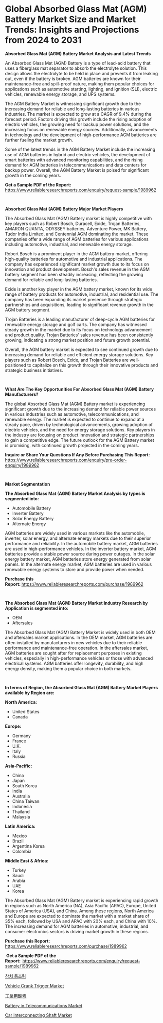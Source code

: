 <p><h1>Global Absorbed Glass Mat (AGM) Battery Market Size and Market Trends: Insights and Projections from 2024 to 2031</h1></p><p><strong>Absorbed Glass Mat (AGM) Battery Market Analysis and Latest Trends</strong></p>
<p><p>An Absorbed Glass Mat (AGM) Battery is a type of lead-acid battery that uses a fiberglass mat separator to absorb the electrolyte solution. This design allows the electrolyte to be held in place and prevents it from leaking out, even if the battery is broken. AGM batteries are known for their maintenance-free and spill-proof nature, making them popular choices for applications such as automotive starting, lighting, and ignition (SLI), electric vehicles, renewable energy storage, and UPS systems.</p><p>The AGM Battery Market is witnessing significant growth due to the increasing demand for reliable and long-lasting batteries in various industries. The market is expected to grow at a CAGR of 9.4% during the forecast period. Factors driving this growth include the rising adoption of electric vehicles, the growing need for backup power solutions, and the increasing focus on renewable energy sources. Additionally, advancements in technology and the development of high-performance AGM batteries are further fueling the market growth.</p><p>Some of the latest trends in the AGM Battery Market include the increasing use of AGM batteries in hybrid and electric vehicles, the development of smart batteries with advanced monitoring capabilities, and the rising demand for AGM batteries in telecommunications and data centers for backup power. Overall, the AGM Battery Market is poised for significant growth in the coming years.</p></p>
<p><strong>Get a Sample PDF of the Report:&nbsp;</strong> <a href="https://www.reliableresearchreports.com/enquiry/request-sample/1989962">https://www.reliableresearchreports.com/enquiry/request-sample/1989962</a></p>
<p>&nbsp;</p>
<p><strong>Absorbed Glass Mat (AGM) Battery Major Market Players</strong></p>
<p><p>The Absorbed Glass Mat (AGM) Battery market is highly competitive with key players such as Robert Bosch, Duracell, Exide, Trojan Batteries, AMARON QUANTA, ODYSSEY batteries, Adventure Power, MK Battery, Tudor India Limited, and Centennial AGM dominating the market. These companies offer a wide range of AGM batteries for various applications including automotive, industrial, and renewable energy storage.</p><p>Robert Bosch is a prominent player in the AGM battery market, offering high-quality batteries for automotive and industrial applications. The company has experienced significant market growth due to its focus on innovation and product development. Bosch's sales revenue in the AGM battery segment has been steadily increasing, reflecting the growing demand for reliable and long-lasting batteries.</p><p>Exide is another key player in the AGM battery market, known for its wide range of battery products for automotive, industrial, and residential use. The company has been expanding its market presence through strategic partnerships and acquisitions, leading to significant revenue growth in the AGM battery segment.</p><p>Trojan Batteries is a leading manufacturer of deep-cycle AGM batteries for renewable energy storage and golf carts. The company has witnessed steady growth in the market due to its focus on technology advancement and product quality. Trojan Batteries' sales revenue has been consistently growing, indicating a strong market position and future growth potential.</p><p>Overall, the AGM battery market is expected to see continued growth due to increasing demand for reliable and efficient energy storage solutions. Key players such as Robert Bosch, Exide, and Trojan Batteries are well-positioned to capitalize on this growth through their innovative products and strategic business initiatives.</p></p>
<p>&nbsp;</p>
<p><strong>What Are The Key Opportunities For Absorbed Glass Mat (AGM) Battery Manufacturers?</strong></p>
<p><p>The global Absorbed Glass Mat (AGM) Battery market is experiencing significant growth due to the increasing demand for reliable power sources in various industries such as automotive, telecommunications, and renewable energy. The market is expected to continue to expand at a steady pace, driven by technological advancements, growing adoption of electric vehicles, and the need for energy storage solutions. Key players in the industry are focusing on product innovation and strategic partnerships to gain a competitive edge. The future outlook for the AGM Battery market is promising, with continued growth projected in the coming years.</p></p>
<p><strong>Inquire or Share Your Questions If Any Before Purchasing This Report:</strong> <a href="https://www.reliableresearchreports.com/enquiry/pre-order-enquiry/1989962">https://www.reliableresearchreports.com/enquiry/pre-order-enquiry/1989962</a></p>
<p>&nbsp;</p>
<p><strong>Market Segmentation</strong></p>
<p><strong>The Absorbed Glass Mat (AGM) Battery Market Analysis by types is segmented into:</strong></p>
<p><ul><li>Automobile Battery</li><li>Inverter Battery</li><li>Solar Energy Battery</li><li>Alternate Energy</li></ul></p>
<p><p>AGM batteries are widely used in various markets like the automobile, inverter, solar energy, and alternate energy markets due to their superior performance and reliability. In the automobile battery market, AGM batteries are used in high-performance vehicles. In the inverter battery market, AGM batteries provide a stable power source during power outages. In the solar energy battery market, AGM batteries store energy generated from solar panels. In the alternate energy market, AGM batteries are used in various renewable energy systems to store and provide power when needed.</p></p>
<p><strong>Purchase this Report:&nbsp;</strong><a href="https://www.reliableresearchreports.com/purchase/1989962">https://www.reliableresearchreports.com/purchase/1989962</a></p>
<p>&nbsp;</p>
<p><strong>The Absorbed Glass Mat (AGM) Battery Market Industry Research by Application is segmented into:</strong></p>
<p><ul><li>OEM</li><li>Aftersales</li></ul></p>
<p><p>The Absorbed Glass Mat (AGM) Battery Market is widely used in both OEM and aftersales market applications. In the OEM market, AGM batteries are often installed by manufacturers in new vehicles due to their reliable performance and maintenance-free operation. In the aftersales market, AGM batteries are sought after for replacement purposes in existing vehicles, especially in high-performance vehicles or those with advanced electrical systems. AGM batteries offer longevity, durability, and high energy density, making them a popular choice in both markets.</p></p>
<p>&nbsp;</p>
<p><strong>In terms of Region, the Absorbed Glass Mat (AGM) Battery Market Players available by Region are:</strong></p>
<p>
    <p> <strong> North America: </strong>
        <ul>
            <li>United States</li>
            <li>Canada</li>
        </ul>
        </p> 
    <p> <strong> Europe: </strong>
        <ul>
            <li>Germany</li>
            <li>France</li>
            <li>U.K.</li>
            <li>Italy</li>
            <li>Russia</li>
        </ul>
        </p> 
    <p> <strong> Asia-Pacific: </strong>
        <ul>
            <li>China</li>
            <li>Japan</li>
            <li>South Korea</li>
            <li>India</li>
            <li>Australia</li>
            <li>China Taiwan</li>
            <li>Indonesia</li>
            <li>Thailand</li>
            <li>Malaysia</li>
        </ul>
        </p> 
    <p> <strong> Latin America: </strong>
        <ul>
            <li>Mexico</li>
            <li>Brazil</li>
            <li>Argentina Korea</li>
            <li>Colombia</li>
        </ul>
        </p> 
    <p> <strong> Middle East & Africa: </strong>
        <ul>
            <li>Turkey</li>
            <li>Saudi</li>
            <li>Arabia</li>
            <li>UAE</li>
            <li>Korea</li>
        </ul>
    </p>
    </p>
<p><p>The Absorbed Glass Mat (AGM) Battery market is experiencing rapid growth in regions such as North America (NA), Asia Pacific (APAC), Europe, United States of America (USA), and China. Among these regions, North America and Europe are expected to dominate the market with a market share of 35% each, followed by USA and APAC with 20% each, and China with 10%. The increasing demand for AGM batteries in automotive, industrial, and consumer electronics sectors is driving market growth in these regions.</p></p>
<p><strong>Purchase this Report: </strong><a href="https://www.reliableresearchreports.com/purchase/1989962">https://www.reliableresearchreports.com/purchase/1989962</a></p>
<p>&nbsp;<strong>Get a Sample PDF of the Report:&nbsp;&nbsp;</strong><a href="https://www.reliableresearchreports.com/enquiry/request-sample/1989962">https://www.reliableresearchreports.com/enquiry/request-sample/1989962</a></p>
<p><strong></strong></p>
<p><p><a href="https://github.com/PercyHagernes9778/Market-Research-Report-List-1/blob/main/879929815878.md">참치 통조림</a></p><p><a href="https://issuu.com/reportprime-2/docs/vehicle-crank-trigger-market-size-2030.pptx">Vehicle Crank Trigger Market</a></p><p><a href="https://github.com/ddwcuskozol07187/Market-Research-Report-List-1/blob/main/986123517103.md">工業用酸素</a></p><p><a href="https://github.com/mancsybtousav/Market-Research-Report-List-1/blob/main/battery-in-telecommunications-market.md">Battery in Telecommunications Market</a></p><p><a href="https://issuu.com/reportprime-2/docs/car-interconnecting-shaft-market-size-2030.pptx">Car Interconnecting Shaft Market</a></p></p>